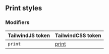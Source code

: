 ## Print styles

### Modifiers

| TailwindJS token | TailwindCSS token |
| ----- | ----- |
| `print` | [print](https://tailwindcss.com/docs/hover-focus-and-other-states#print-styles) |